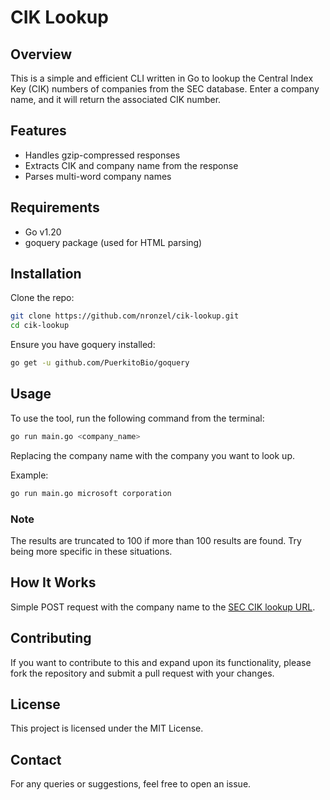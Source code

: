 # CIK Lookup

## Overview

This is a simple and efficient CLI written in Go to lookup the Central Index Key
(CIK) numbers of companies from the SEC database. Enter a company name, and it
will return the associated CIK number.

## Features

- Handles gzip-compressed responses
- Extracts CIK and company name from the response
- Parses multi-word company names

## Requirements

- Go v1.20
- goquery package (used for HTML parsing)

## Installation

Clone the repo:

```bash
git clone https://github.com/nronzel/cik-lookup.git
cd cik-lookup
```

Ensure you have goquery installed:

```bash
go get -u github.com/PuerkitoBio/goquery
```

## Usage

To use the tool, run the following command from the terminal:

```bash
go run main.go <company_name>
```

Replacing the company name with the company you want to look up.

Example:

```bash
go run main.go microsoft corporation
```

### Note

The results are truncated to 100 if more than 100 results are found. Try being
more specific in these situations.

## How It Works

Simple POST request with the company name to the [SEC CIK lookup URL](https://www.sec.gov/edgar/searchedgar/cik).

## Contributing

If you want to contribute to this and expand upon its functionality, please fork
the repository and submit a pull request with your changes.

## License

This project is licensed under the MIT License.

## Contact

For any queries or suggestions, feel free to open an issue.
